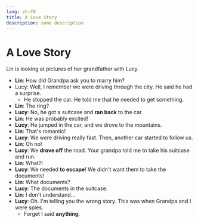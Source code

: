 ```yaml
---
lang: zh-CN
title: A Love Story
description: some description
---
```


# A Love Story

Lin is looking at pictures of her grandfather with Lucy.

- **Lin**: How did Grandpa ask you to marry him?
- Lucy: Well, I remember we were driving through the city. He said he had a surprise.
  - He stopped the car. He told me that he needed to get something.
- **Lin**: The ring?
- **Lucy**: No, he got a suitcase and **ran back** to the car.
- **Lin**: He was probably excited!
- **Lucy**: He jumped in the car, and we drove to the mountains.
- **Lin**: That's romantic!
- **Lucy**: We were driving really fast. Then, another car started to follow us.
- **Lin**: Oh no!
- **Lucy**: We **drove off** the road. Your grandpa told me to take his suitcase and run.
- **Lin**: What?!
- **Lucy**: We needed **to escape**! We didn't want them to take the documents!
- **Lin**: What documents?
- **Lucy**: The documents in the suitcase.
- **Lin**: I don't understand…
- **Lucy**: Oh. I'm telling you the wrong story. This was when Grandpa and I were spies.
  - Forget I said **anything**.
